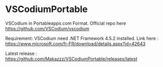 # VSCodiumPortable
VSCodium in Portableapps.com Format. Official repo here https://github.com/VSCodium/vscodium

Requirement: VSCodium need .NET Framework 4.5.2 installed. Link here : https://www.microsoft.com/fr-FR/download/details.aspx?id=42643

Latest release : https://github.com/Makazzz/VSCodiumPortable/releases/latest
